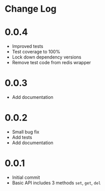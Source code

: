 # Change Log

# 0.0.4

* Improved tests
* Test coverage to 100%
* Lock down dependency versions
* Remove test code from redis wrapper

# 0.0.3

* Add documentation

# 0.0.2

* Small bug fix
* Add tests
* Add documentation

# 0.0.1

* Initial commit
* Basic API includes 3 methods `set`, `get`, `del`